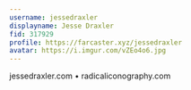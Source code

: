 ```yaml
---
username: jessedraxler
displayname: Jesse Draxler
fid: 317929
profile: https://farcaster.xyz/jessedraxler
avatar: https://i.imgur.com/vZEo4o6.jpg
---
```

jessedraxler.com • radicaliconography.com  
